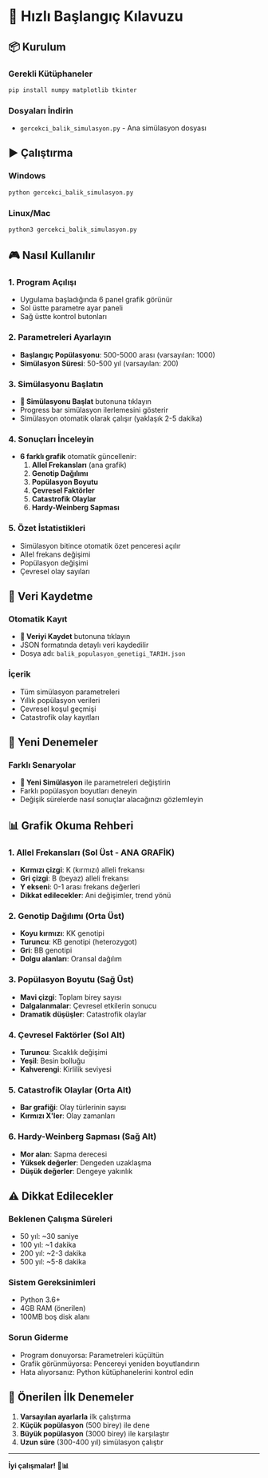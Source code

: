# 🚀 Hızlı Başlangıç Kılavuzu

## 📦 Kurulum

### Gerekli Kütüphaneler
```bash
pip install numpy matplotlib tkinter
```

### Dosyaları İndirin
- `gercekci_balik_simulasyon.py` - Ana simülasyon dosyası

## ▶️ Çalıştırma

### Windows
```cmd
python gercekci_balik_simulasyon.py
```

### Linux/Mac
```bash
python3 gercekci_balik_simulasyon.py
```

## 🎮 Nasıl Kullanılır

### 1. Program Açılışı
- Uygulama başladığında 6 panel grafik görünür
- Sol üstte parametre ayar paneli
- Sağ üstte kontrol butonları

### 2. Parametreleri Ayarlayın
- **Başlangıç Popülasyonu**: 500-5000 arası (varsayılan: 1000)
- **Simülasyon Süresi**: 50-500 yıl (varsayılan: 200)

### 3. Simülasyonu Başlatın
- **🚀 Simülasyonu Başlat** butonuna tıklayın
- Progress bar simülasyon ilerlemesini gösterir
- Simülasyon otomatik olarak çalışır (yaklaşık 2-5 dakika)

### 4. Sonuçları İnceleyin
- **6 farklı grafik** otomatik güncellenir:
  1. **Allel Frekansları** (ana grafik)
  2. **Genotip Dağılımı**
  3. **Popülasyon Boyutu**
  4. **Çevresel Faktörler**
  5. **Catastrofik Olaylar**
  6. **Hardy-Weinberg Sapması**

### 5. Özet İstatistikleri
- Simülasyon bitince otomatik özet penceresi açılır
- Allel frekans değişimi
- Popülasyon değişimi
- Çevresel olay sayıları

## 💾 Veri Kaydetme

### Otomatik Kayıt
- **💾 Veriyi Kaydet** butonuna tıklayın
- JSON formatında detaylı veri kaydedilir
- Dosya adı: `balik_populasyon_genetigi_TARIH.json`

### İçerik
- Tüm simülasyon parametreleri
- Yıllık popülasyon verileri
- Çevresel koşul geçmişi
- Catastrofik olay kayıtları

## 🔄 Yeni Denemeler

### Farklı Senaryolar
- **🔄 Yeni Simülasyon** ile parametreleri değiştirin
- Farklı popülasyon boyutları deneyin
- Değişik sürelerde nasıl sonuçlar alacağınızı gözlemleyin

## 📊 Grafik Okuma Rehberi

### 1. Allel Frekansları (Sol Üst - ANA GRAFİK)
- **Kırmızı çizgi**: K (kırmızı) alleli frekansı
- **Gri çizgi**: B (beyaz) alleli frekansı
- **Y ekseni**: 0-1 arası frekans değerleri
- **Dikkat edilecekler**: Ani değişimler, trend yönü

### 2. Genotip Dağılımı (Orta Üst)
- **Koyu kırmızı**: KK genotipi
- **Turuncu**: KB genotipi (heterozygot)
- **Gri**: BB genotipi
- **Dolgu alanları**: Oransal dağılım

### 3. Popülasyon Boyutu (Sağ Üst)
- **Mavi çizgi**: Toplam birey sayısı
- **Dalgalanmalar**: Çevresel etkilerin sonucu
- **Dramatik düşüşler**: Catastrofik olaylar

### 4. Çevresel Faktörler (Sol Alt)
- **Turuncu**: Sıcaklık değişimi
- **Yeşil**: Besin bolluğu
- **Kahverengi**: Kirlilik seviyesi

### 5. Catastrofik Olaylar (Orta Alt)
- **Bar grafiği**: Olay türlerinin sayısı
- **Kırmızı X'ler**: Olay zamanları

### 6. Hardy-Weinberg Sapması (Sağ Alt)
- **Mor alan**: Sapma derecesi
- **Yüksek değerler**: Dengeden uzaklaşma
- **Düşük değerler**: Dengeye yakınlık

## ⚠️ Dikkat Edilecekler

### Beklenen Çalışma Süreleri
- 50 yıl: ~30 saniye
- 100 yıl: ~1 dakika
- 200 yıl: ~2-3 dakika
- 500 yıl: ~5-8 dakika

### Sistem Gereksinimleri
- Python 3.6+
- 4GB RAM (önerilen)
- 100MB boş disk alanı

### Sorun Giderme
- Program donuyorsa: Parametreleri küçültün
- Grafik görünmüyorsa: Pencereyi yeniden boyutlandırın
- Hata alıyorsanız: Python kütüphanelerini kontrol edin

## 🎯 Önerilen İlk Denemeler

1. **Varsayılan ayarlarla** ilk çalıştırma
2. **Küçük popülasyon** (500 birey) ile dene
3. **Büyük popülasyon** (3000 birey) ile karşılaştır
4. **Uzun süre** (300-400 yıl) simülasyon çalıştır

---

**İyi çalışmalar! 🐠📊** 